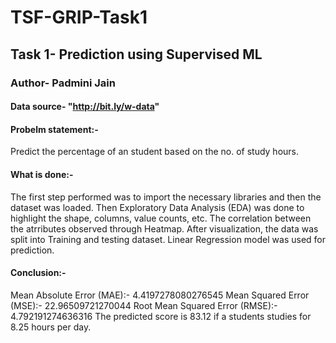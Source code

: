 # TSF-GRIP-Task1
## Task 1- Prediction using Supervised ML
### Author- Padmini Jain
#### Data source- "http://bit.ly/w-data"

#### Probelm statement:-
Predict the percentage of an student based on the no. of study hours.

#### What is done:-
The first step performed was to import the necessary libraries and then the dataset was loaded. Then Exploratory Data Analysis (EDA) was done to highlight the shape, columns, value counts, etc. The correlation between the atrributes observed through Heatmap. 
After visualization, the data was split into Training and testing dataset. Linear Regression model was used for prediction.

#### Conclusion:-
Mean Absolute Error (MAE):- 4.4197278080276545
Mean Squared Error (MSE):- 22.96509721270044
Root Mean Squared Error (RMSE):- 4.792191274636316
The predicted score is 83.12 if a students studies for 8.25 hours per day.
